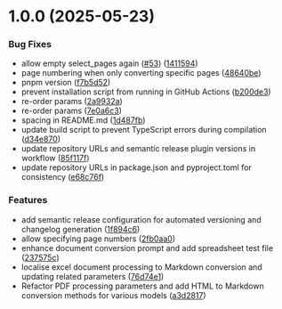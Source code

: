 # 1.0.0 (2025-05-23)


### Bug Fixes

* allow empty select_pages again ([#53](https://github.com/zamanapp/hadid/issues/53)) ([1411594](https://github.com/zamanapp/hadid/commit/1411594f4146628a7cb30d13456465f4b66658fb))
* page numbering when only converting specific pages ([48640be](https://github.com/zamanapp/hadid/commit/48640be5a4d31994f4c9519c2fa6a99f00be2f0a))
* pnpm version ([f7b5d52](https://github.com/zamanapp/hadid/commit/f7b5d522465a18aeb6b25120622d756a3e9b2034))
* prevent installation script from running in GitHub Actions ([b200de3](https://github.com/zamanapp/hadid/commit/b200de3ad998022ceeaf79fe619c07002d52b159))
* re-order params ([2a9932a](https://github.com/zamanapp/hadid/commit/2a9932a4b3dd768df1bc650c1440c0d4356afcad))
* re-order params ([7e0a6c3](https://github.com/zamanapp/hadid/commit/7e0a6c3b7cfd2054421d8e843680f7fd86237e84))
* spacing in README.md ([1d487fb](https://github.com/zamanapp/hadid/commit/1d487fb7f5a5338ac156cc43d31333e96a79928a))
* update build script to prevent TypeScript errors during compilation ([d34e870](https://github.com/zamanapp/hadid/commit/d34e870ec44574fd7c89cc7a850dd1f1dce03c23))
* update repository URLs and semantic release plugin versions in workflow ([85f117f](https://github.com/zamanapp/hadid/commit/85f117f8daf36098e913d5bec8943842616459ae))
* update repository URLs in package.json and pyproject.toml for consistency ([e68c76f](https://github.com/zamanapp/hadid/commit/e68c76f526400fcc663598b24a4eebbdb198a354))


### Features

* add semantic release configuration for automated versioning and changelog generation ([1f894c6](https://github.com/zamanapp/hadid/commit/1f894c6b926db076b3d951056c89fd8cdfd9e5f7))
* allow specifying page numbers ([2fb0aa0](https://github.com/zamanapp/hadid/commit/2fb0aa0851775a7130a31bf85b18cc587e03987b))
* enhance document conversion prompt and add spreadsheet test file ([237575c](https://github.com/zamanapp/hadid/commit/237575c832599af38b8f6014e57bcf452e24da1c))
* localise excel document processing to Markdown conversion and updating related parameters ([76d74e1](https://github.com/zamanapp/hadid/commit/76d74e10a203259516cc16291411ee92e5b73e29))
* Refactor PDF processing parameters and add HTML to Markdown conversion methods for various models ([a3d2817](https://github.com/zamanapp/hadid/commit/a3d2817bf2042e4dc32f24bd0e1cea06c3c14415))
